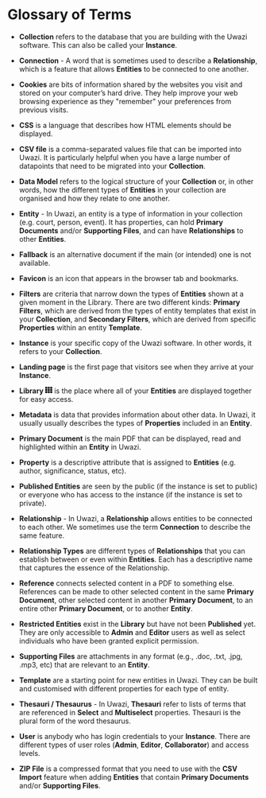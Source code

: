 # Glossary of Terms

- **Collection** refers to the database that you are building with the Uwazi software. This can also be called your **Instance**.

- **Connection** - A word that is sometimes used to describe a **Relationship**, which is a feature that allows **Entities** to be connected to one another.

- **Cookies** are bits of information shared by the websites you visit and stored on your computer’s hard drive. They help improve your web browsing experience as they "remember" your preferences from previous visits.

- **CSS** is a language that describes how HTML elements should be displayed.

- **CSV file** is a comma-separated values file that can be imported into Uwazi. It is particularly helpful when you have a large number of datapoints that need to be migrated into your **Collection**.

- **Data Model** refers to the logical structure of your **Collection** or, in other words, how the different types of **Entities** in your collection are organised and how they relate to one another.

- **Entity** - In Uwazi, an entity is a type of information in your collection (e.g. court, person, event). It has properties, can hold **Primary Documents** and/or **Supporting Files**, and can have **Relationships** to other **Entities**.

- **Fallback** is an alternative document if the main (or intended) one is not available.

- **Favicon** is an icon that appears in the browser tab and bookmarks.

- **Filters** are criteria that narrow down the types of **Entities** shown at a given moment in the Library. There are two different kinds: **Primary Filters**, which are derived from the types of entity templates that exist in your **Collection**, and **Secondary Filters**, which are derived from specific **Properties** within an entity **Template**.

- **Instance** is your specific copy of the Uwazi software. In other words, it refers to your **Collection**.

- **Landing page** is the first page that visitors see when they arrive at your **Instance**.

- **Library** ![](images/image_0.png) is the place where all of your **Entities** are displayed together for easy access.

- **Metadata** is data that provides information about other data. In Uwazi, it usually usually describes the types of **Properties** included in an **Entity**.

- **Primary Document** is the main PDF that can be displayed, read and highlighted within an **Entity** in Uwazi.

- **Property** is a descriptive attribute that is assigned to **Entities** (e.g. author, significance, status, etc).

- **Published Entities** are seen by the public (if the instance is set to public) or everyone who has access to the instance (if the instance is set to private).

- **Relationship** - In Uwazi, a **Relationship** allows entities to be connected to each other. We sometimes use the term **Connection** to describe the same feature.

- **Relationship Types** are different types of **Relationships** that you can establish between or even within **Entities**. Each has a descriptive name that captures the essence of the Relationship.

- **Reference** connects selected content in a PDF to something else. References can be made to other selected content in the same **Primary Document**, other selected content in another **Primary Document**, to an entire other **Primary Document**, or to another **Entity**.

- **Restricted Entities** exist in the **Library** but have not been **Published** yet. They are only accessible to **Admin** and **Editor** users as well as select individuals who have been granted explicit permission.

- **Supporting Files** are attachments in any format (e.g., .doc, .txt, .jpg, .mp3, etc) that are relevant to an **Entity**.

- **Template** are a starting point for new entities in Uwazi. They can be built and customised with different properties for each type of entity.

- **Thesauri / Thesaurus** - In Uwazi, **Thesauri** refer to lists of terms that are referenced in **Select** and **Multiselect** properties. Thesauri is the plural form of the word thesaurus.

- **User** is anybody who has login credentials to your **Instance**. There are different types of user roles (**Admin**, **Editor**, **Collaborator**) and access levels.

- **ZIP File** is a compressed format that you need to use with the **CSV Import** feature when adding **Entities** that contain **Primary Documents** and/or **Supporting Files**.
